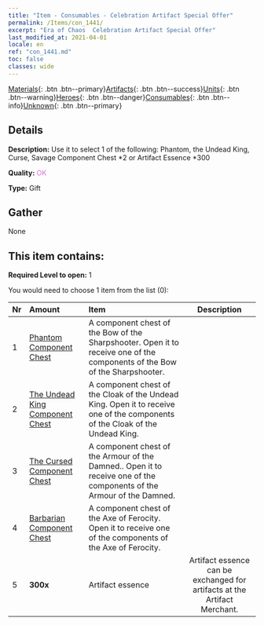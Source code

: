 ```yaml
---
title: "Item - Consumables - Celebration Artifact Special Offer"
permalink: /Items/con_1441/
excerpt: "Era of Chaos  Celebration Artifact Special Offer"
last_modified_at: 2021-04-01
locale: en
ref: "con_1441.md"
toc: false
classes: wide
---
```

 [Materials](/Items/){: .btn .btn--primary}[Artifacts](/Items/Artifacts/){: .btn .btn--success}[Units](/Items/Units/){: .btn .btn--warning}[Heroes](/Items/Heroes/){: .btn .btn--danger}[Consumables](/Items/Consumables/){: .btn .btn--info}[Unknown](/Items/Unknown/){: .btn .btn--primary}

## Details
 **Description:** Use it to select 1 of the following: Phantom, the Undead King, Curse, Savage Component Chest *2 or Artifact Essence *300

 **Quality:** <span style="color: #DA70D6">OK</span>

 **Type:** Gift

## Gather

  None

## This item contains:

 **Required Level to open:** 1

 You would need to choose 1 item from the list (0):

  | Nr | Amount |     Item    | Description |
  |:---|:-------|:------------|:-----------:|
  | 1 | [Phantom Component Chest](/Items/con_1339/) | A component chest of the Bow of the Sharpshooter. Open it to receive one of the components of the Bow of the Sharpshooter. | 
  | 2 | [The Undead King Component Chest](/Items/con_1340/) | A component chest of the Cloak of the Undead King. Open it to receive one of the components of the Cloak of the Undead King. | 
  | 3 | [The Cursed Component Chest](/Items/con_1341/) | A component chest of the Armour of the Damned.. Open it to receive one of the components of the Armour of the Damned. | 
  | 4 | [Barbarian Component Chest](/Items/con_1342/) | A component chest of the Axe of Ferocity. Open it to receive one of the components of the Axe of Ferocity. | 
  | 5 |  **300x** | Artifact essence | Artifact essence can be exchanged for artifacts at the Artifact Merchant.  | 
